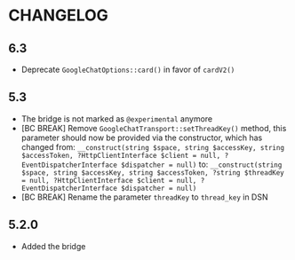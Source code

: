 CHANGELOG
=========

6.3
---

 * Deprecate `GoogleChatOptions::card()` in favor of `cardV2()`

5.3
---

 * The bridge is not marked as `@experimental` anymore
 * [BC BREAK] Remove `GoogleChatTransport::setThreadKey()` method, this parameter should now be provided via the constructor,
   which has changed from:
   `__construct(string $space, string $accessKey, string $accessToken, ?HttpClientInterface $client = null, ?EventDispatcherInterface $dispatcher = null)`
   to:
   `__construct(string $space, string $accessKey, string $accessToken, ?string $threadKey = null, ?HttpClientInterface $client = null, ?EventDispatcherInterface $dispatcher = null)`
 * [BC BREAK] Rename the parameter `threadKey` to `thread_key` in DSN

5.2.0
-----

 * Added the bridge

